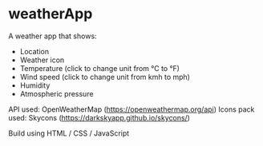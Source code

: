 # weatherApp
 A weather app that shows:
- Location
- Weather icon
- Temperature (click to change unit from °C to °F)
- Wind speed (click to change unit from kmh to mph)
- Humidity
- Atmospheric pressure

API used: OpenWeatherMap (https://openweathermap.org/api)
Icons pack used: Skycons (https://darkskyapp.github.io/skycons/)

Build using HTML / CSS / JavaScript
